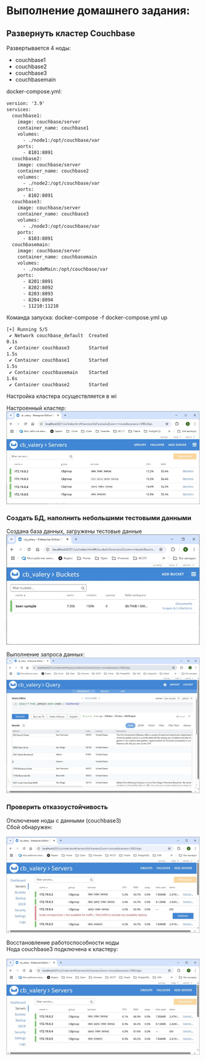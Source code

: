 #  Выполнение домашнего задания:

## Развернуть кластер Couchbase

Развертывается 4 ноды:
- couchbase1
- couchbase2
- couchbase3
- couchbasemain 

docker-compose.yml:
```
version: '3.9'
services:
  couchbase1:
    image: couchbase/server
    container_name: couchbase1
    volumes:
      - ./node1:/opt/couchbase/var
    ports:
      - 8101:8091
  couchbase2:
    image: couchbase/server
    container_name: couchbase2
    volumes:
      - ./node2:/opt/couchbase/var
    ports:
      - 8102:8091
  couchbase3:
    image: couchbase/server
    container_name: couchbase3
    volumes:
      - ./node3:/opt/couchbase/var
    ports:
      - 8103:8091
  couchbasemain:
    image: couchbase/server
    container_name: couchbasemain
    volumes:
      - ./nodeMain:/opt/couchbase/var
    ports:
      - 8201:8091
      - 8202:8092
      - 8203:8093
      - 8204:8094
      - 11210:11210

```

Команда запуска:
docker-compose -f docker-compose.yml up
```
[+] Running 5/5
 ✔ Network couchbase_default  Created                                                                                                                      0.1s 
 ✔ Container couchbase3       Started                                                                                                                      1.5s 
 ✔ Container couchbase1       Started                                                                                                                      1.5s 
 ✔ Container couchbasemain    Started                                                                                                                      1.6s 
 ✔ Container couchbase2       Started  
```

Настройка кластера осуществляется в wi

Настроенный кластер:<br>
![Кластер](/images/cluster.jpg)

### Создать БД, наполнить небольшими тестовыми данными

Создана база данных, загружены тестовые данные<br>
![Database](/images/testDB.jpg)

Выполнение запроса данных:<br>
![Select](/images/select_beer.jpg)

### Проверить отказоустойчивость

Отключение ноды с данными (couchbase3)<br>
Сбой обнаружен:<br><br>
![fail](/images/nodeStop.jpg)

Восстановление работоспособности ноды<br>
Нода couchbase3 подключена к кластеру:<br><br>
![restore](/images/nodeStart.jpg)
